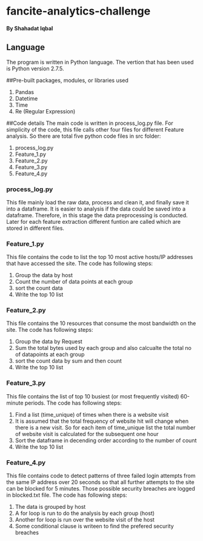 # fancite-analytics-challenge
#### By Shahadat Iqbal

## Language
The program is written in Python language. The vertion that has been used is Python version 2.7.5.

##Pre-built packages, modules, or libraries used
1. Pandas
2. Datetime
3. Time
4. Re (Regular Expression)

##Code details
The main code is written in process_log.py file. For simplicity of the code, this file calls other four files for different Feature analysis.
So there are total five python code files in src folder:
1. process_log.py
2. Feature_1.py
3. Feature_2.py
4. Feature_3.py
5. Feature_4.py

### process_log.py
This file mainly load the raw data, process and clean it, and finally save it into a dataframe. It is easier to analysis if the data could be saved into a dataframe. 
Therefore, in this stage the data preprocessing is conducted. Later for each feature extraction different funtion are called which are stored in different files.

### Feature_1.py
This file contains the code to list the top 10 most active hosts/IP addresses that have accessed the site. The code has following steps:
1. Group the data by host
2. Count the number of data points at each group
3. sort the count data
4. Write the top 10 list

### Feature_2.py
This file contains the 10 resources that consume the most bandwidth on the site. The code has following steps:
1. Group the data by Request
2. Sum the total bytes used by each group and also calcualte the total no of datapoints at each group
3. sort the count data by sum and then count
4. Write the top 10 list

### Feature_3.py
This file contains the list of top 10 busiest (or most frequently visited) 60-minute periods. 
The code has following steps:
1. Find a list (time_unique) of times when there is a website visit
2. It is assumed that the total frequency of website hit will change when there is a new visit. So for each item of time_unique list the total number of website visit is calculated for the subsequent one hour
3. Sort the dataframe in decending order according to the number of count 
4. Write the top 10 list

### Feature_4.py
This file contains code to detect patterns of three failed login attempts from the same IP address over 20 seconds so that all further attempts to the site can be blocked for 5 minutes. Those possible security breaches are logged in blocked.txt file.
The code has following steps:
1. The data is grouped by host
2. A for loop is run to do the analysis by each group (host)
3. Another for loop is run over the website visit of the host
4. Some conditional clause is writeen to find the prefered security breaches
